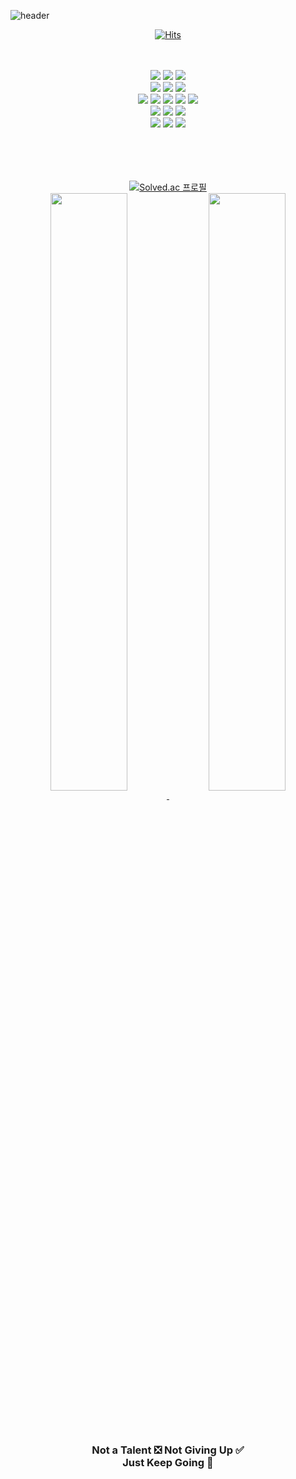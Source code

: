![header](https://capsule-render.vercel.app/api?type=slice&color=gradient&customColorList=1&height=270&text=DCherish&fontAlignY=81&fontSize=70&desc=iOS%20Developer&descSize=25&descAlignY=96&animation=twinkling)

<!-- If you want to copy my code or fork this markdown, Plz Give a ⭐️ for me 😀  -->

<div align="center">

[![Hits](https://hits.seeyoufarm.com/api/count/incr/badge.svg?url=https%3A%2F%2Fgithub.com%2Fdcherish&count_bg=%23888888&title_bg=%23444444&icon=&icon_color=%23000000&title=hits&edge_flat=false)](https://hits.seeyoufarm.com)  

<br>
<br>

<img src="https://img.shields.io/badge/iOS-484848?&style=for-the-badge&logo=ios&logoColor=white" />
<img src="https://img.shields.io/badge/swift-F05138?&style=for-the-badge&logo=swift&logoColor=white" />
<img src="https://img.shields.io/badge/xcode-147EFB?&style=for-the-badge&logo=xcode&logoColor=white" />

<br>

<img src="https://img.shields.io/badge/c++-00599C?&style=for-the-badge&logo=c%2B%2B&logoColor=white" />
<img src="https://img.shields.io/badge/visual%20studio-5C2D91?&style=for-the-badge&logo=visual%20studio&logoColor=white" />
<img src="https://img.shields.io/badge/visual%20studio%20code-007ACC?&style=for-the-badge&logo=visual%20studio%20code&logoColor=white" />

<br>

<img src="https://img.shields.io/badge/android-3DDC84?&style=for-the-badge&logo=android&logoColor=white" />
<img src="https://img.shields.io/badge/kotlin-7F52FF?&style=for-the-badge&logo=kotlin&logoColor=white" />
<img src="https://img.shields.io/badge/android%20studio-3DDC84?&style=for-the-badge&logo=android%20studio&logoColor=white" />
<img src="https://img.shields.io/badge/java-007396?&style=for-the-badge&logo=java&logoColor=white" />
<img src="https://img.shields.io/badge/intellij%20idea-000000?&style=for-the-badge&logo=intellij%20idea&logoColor=white" />

<br>

<img src="https://img.shields.io/badge/tensorflow-FF6F00?&style=for-the-badge&logo=tensorflow&logoColor=white" />
<img src="https://img.shields.io/badge/python-3776AB?&style=for-the-badge&logo=python&logoColor=white" />
<img src="https://img.shields.io/badge/jupyter%20notebook-F37626?&style=for-the-badge&logo=jupyter&logoColor=white" />

<br>

<img src="https://img.shields.io/badge/unity3d-FFFFFF?&style=for-the-badge&logo=unity&logoColor=black" />
<img src="https://img.shields.io/badge/c%23-239120?&style=for-the-badge&logo=csharp&logoColor=white" />
<img src="https://img.shields.io/badge/sketchup-005F9E?&style=for-the-badge&logo=sketchup&logoColor=white" />  

<br>
<br>
<br>
<br>
<br>

[![Solved.ac 프로필](http://mazassumnida.wtf/api/v2/generate_badge?boj=dcherish)](https://solved.ac/dcherish)  
<a href="https://github.com/DCherish/github-readme-stats">
  <img align="center" src="https://github-readme-stats.vercel.app/api?username=DCherish&count_private=true&show_icons=true&theme=dark&hide_border=true&bg_color=42,99C38A,65AEC7,67A596&line_height=30&text_color=FFFFFF&border_radius=10" width=49.5% />
</a>
<a href="https://github.com/DCherish/github-readme-stats">
  <img align="center" src="https://github-readme-stats.vercel.app/api/top-langs/?username=DCherish&hide=c%23,cmake,c&layout=compact&theme=dark&hide_border=true&bg_color=42,99C38A,65AEC7,67A596&text_color=FFFFFF&border_radius=10" width=49.5% />
</a>

<br>
<br>

</div>

<h3 align="center">

Not a Talent ❎ Not Giving Up ✅  
Just Keep Going 🤙  

</h3>